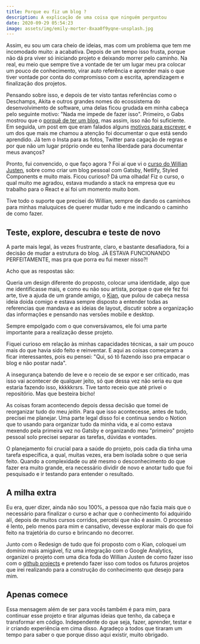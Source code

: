 ```yaml
---
title: Porque eu fiz um blog ?
description: A explicação de uma coisa que ninguém perguntou
date: 2020-09-29 05:54:23
image: assets/img/emily-morter-8xaa0f9yqne-unsplash.jpg
---
```

Assim, eu sou um cara cheio de ideias, mas com um problema que tem me incomodado muito: a acabativa. Depois de um tempo isso frusta, porque não dá pra viver só iniciando projeto e deixando morrer pelo caminho. Na real, eu meio que sempre tive a vontade de ter um lugar meu pra colocar um pouco de conhecimento, virar auto referência e aprender mais o que tiver vontade por conta do compromisso com a escrita, aprendizagem e finalização dos projetos.

Pensando sobre isso, e depois de ter visto tantas referências como o Deschamps, Akita e outros grandes nomes do ecossistema do desenvolvimento de software, uma delas ficou grudada em minha cabeça pelo seguinte motivo: "Nada me impede de fazer isso". Primeiro, o Gabs mostrou que o [porquê de ter um blog](http://gabsferreira.com/voce-deveria-ter-um-blog/), mas assim, isso não foi suficiente. Em seguida, um post em que eram falados alguns [motivos para escrever](http://gabsferreira.com/por-que-ter-um-blog-de-tecnologia-razoes-pra-voce-escrever/), e um dos que mais me chamou a atenção foi documentar o que está sendo aprendido. Já tem o Insta para as fotos, Twitter para cagação de regras e por que não um lugar próprio onde eu tenha liberdade para documentar meus avanços? 

Pronto, fui convencido, o que faço agora ? Foi aí que vi o [curso do Willian Justen](https://www.udemy.com/course/gatsby-crie-um-site-pwa-com-react-graphql-e-netlify-cms/), sobre como criar um blog pessoal com Gatsby, Netlify, Styled Components e muito mais. Ficou curioso? Dá uma olhada! Fiz o curso, o qual muito me agradou, estava mudando a stack na empresa que eu trabalho para o React e aí foi um momento muito bom. 

Tive todo o suporte que precisei do Willian, sempre de dando os caminhos para minhas maluquices de querer mudar tudo e me indicando o caminho de como fazer.

## Teste, explore, descubra e teste de novo

A parte mais legal, às vezes frustrante, claro, e bastante desafiadora, foi a decisão de mudar a estrutura do blog. JÁ ESTAVA FUNCIONANDO PERFEITAMENTE, mas pra que porra eu fui mexer nisso?!

Acho que as respostas são:

Queria um design diferente do proposto, colocar uma identidade, algo que me identificasse mais, e como eu não sou artista, porque o que ele fez foi arte, tive a ajuda de um grande amigo, o [Kian](https://www.linkedin.com/in/flaviakian/), que pulou de cabeça nessa ideia doida comigo e estava sempre disposto a entender todas as referencias que mandava e as ideias de layout, discutir sobre a organização das informações e pensando nas versões mobile e desktop. 

Sempre empolgado com o que conversávamos, ele foi uma parte importante para a realização desse projeto.

Fiquei curioso em relação às minhas capacidades técnicas, a sair um pouco mais do que havia sido feito e reinventar. E aqui as coisas começaram a ficar  interessantes, pois eu pensei: 
"Qui, só tô fazendo isso pra empacar o blog e não postar nada". 

A insegurança batendo de leve e o receio de se expor e ser criticado, mas isso vai acontecer de qualquer jeito, só que dessa vez não seria eu que estaria fazendo isso, kkkkkrsrs. Tive tanto receio que até privei o repositório. Mas que besteira bicho! 

As coisas foram acontecendo depois dessa decisão que tomei de reorganizar tudo do meu *jeitin*. Para que isso acontecesse, antes de tudo, precisei me planejar. Uma parte legal disso foi e continua sendo o Notion que to usando para organizar tudo da minha vida, e aí como estava mexendo pela primeira vez no Gatsby e organizando meu "primeiro" projeto pessoal solo precisei separar as tarefas, dúvidas e vontades. 

O planejamento foi crucial para a saúde do projeto, pois cada dia tinha uma tarefa específica, a qual, muitas vezes, era bem isolada sobre o que seria feito. Quando a complexidade ou até mesmo o desconhecimento do que fazer era muito grande, era necessário dividir de novo e anotar tudo que foi pesquisado e ir testando para entender o resultado.

## A milha extra

Eu era, quer dizer, ainda não sou 100%, a pessoa que não fazia mais que o necessário para finalizar o curso e achar que o conhecimento foi adquirido alí, depois de muitos cursos corridos, percebi que não é assim. O processo é lento, pelo menos para mim e cansativo, devesse explorar mais do que foi feito na trajetória do curso e brincando no decorrer.

Junto com o Redesign de tudo que foi proposto com o Kian, coloquei um domínio mais amigável, fiz uma integração com o Google Analytics, organizei o projeto com uma dica foda do Willian Justen de como fazer isso com o [github projects](https://youtu.be/k41GyWZ_JTQ) e pretendo fazer isso com todos os futuros projetos que irei realizando para a construção do conhecimento que desejo para mim.

## Apenas comece

Essa mensagem além de ser para vocês também é para mim, para continuar esse projeto e tirar algumas ideias que tenho, da cabeça e transformar em código. Independente do que seja, fazer, aprender, testar e ir criando experiência em cima disso. Agradeço a todos que tiraram um tempo para saber o que porque disso aqui existir, muito obrigado.